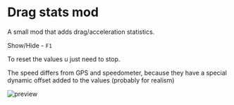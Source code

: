 # Drag stats mod

A small mod that adds drag/acceleration statistics.

Show/Hide - `F1`

To reset the values u just need to stop.

The speed differs from GPS and speedometer, because they have a special dynamic offset added to the values (probably for realism)

![preview](https://github.com/user-attachments/assets/4261bbe6-d362-42c1-bd28-228c45f21414)
